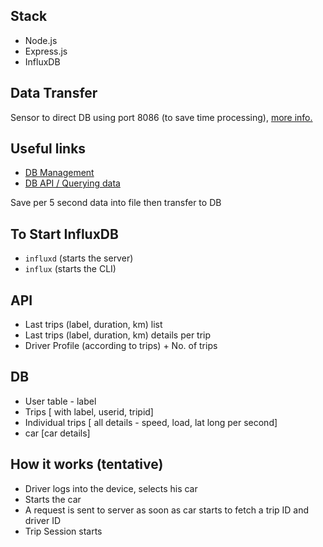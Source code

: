 ## Stack

- Node.js
- Express.js
- InfluxDB

## Data Transfer

Sensor to direct DB using port 8086 (to save time processing),
[more info.]( https://docs.influxdata.com/influxdb/v1.2/guides/querying_data/)


## Useful links

- [DB Management](https://docs.influxdata.com/influxdb/v0.13/query_language/database_management/#delete-measurements-with-drop-measurement)
- [DB API / Querying data](https://docs.influxdata.com/influxdb/v1.2/guides/querying_data/)

Save per 5 second data into file then transfer to DB

## To Start InfluxDB

- ```influxd``` (starts the server)
- ```influx```  (starts the CLI)


## API

- Last trips (label, duration, km) list
- Last trips (label, duration, km) details per trip
- Driver Profile (according to trips) + No. of trips

## DB

- User table - label
- Trips [ with label, userid, tripid]
- Individual trips [ all details - speed, load, lat long per second]
- car [car details]


## How it works (tentative)

- Driver logs into the device, selects his car
- Starts the car
- A request is sent to server as soon as car starts to fetch a trip ID and driver ID
- Trip Session starts

